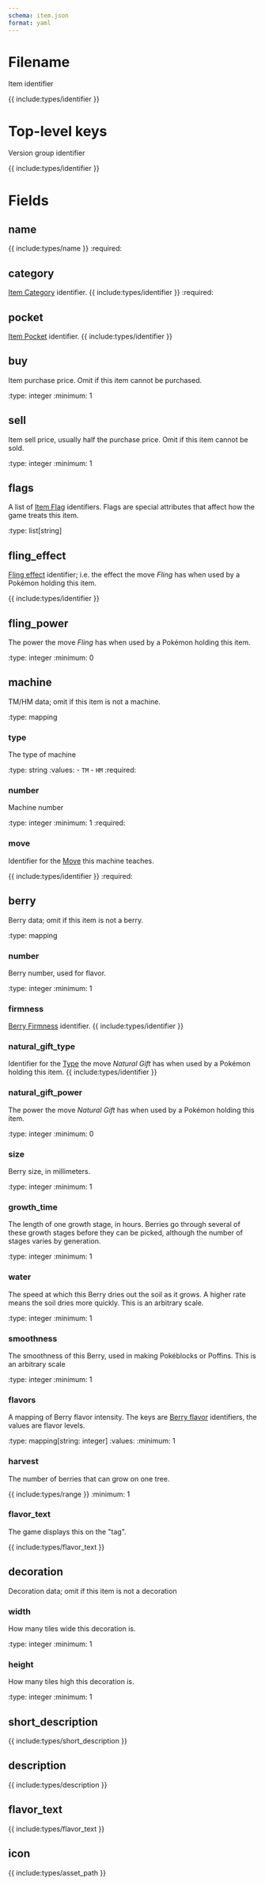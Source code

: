 ```yaml
---
schema: item.json
format: yaml
---
```


# Filename
Item identifier

{{ include:types/identifier }}

# Top-level keys
Version group identifier

{{ include:types/identifier }}

# Fields
## name
{{ include:types/name }}
:required:

## category
[Item Category](item_category.md) identifier.
{{ include:types/identifier }}
:required:

## pocket
[Item Pocket](item_pocket.md) identifier.
{{ include:types/identifier }}

## buy
Item purchase price.  Omit if this item cannot be purchased.

:type: integer
:minimum: 1

## sell
Item sell price, usually half the purchase price.  Omit if this item cannot be
sold.

:type: integer
:minimum: 1

## flags
A list of [Item Flag](item_flag.md) identifiers.  Flags are special attributes
that affect how the game treats this item.

:type: list\[string\]

## fling_effect
[Fling effect](item_fling_effect.md) identifier; i.e. the effect the move
*Fling* has when used by a Pokémon holding this item.

{{ include:types/identifier }}

## fling_power
The power the move *Fling* has when used by a Pokémon holding this item.

:type: integer
:minimum: 0

## machine
TM/HM data; omit if this item is not a machine.

:type: mapping

### type
The type of machine

:type: string
:values: - `TM`
         - `HM`
:required:

### number
Machine number

:type: integer
:minimum: 1
:required:

### move
Identifier for the [Move](move.md) this machine teaches.

{{ include:types/identifier }}
:required:

## berry
Berry data; omit if this item is not a berry.

:type: mapping

### number
Berry number, used for flavor.

:type: integer
:minimum: 1

### firmness
[Berry Firmness](berry_firmness.md) identifier.
{{ include:types/identifier }}

### natural_gift_type
Identifier for the [Type](type.md) the move *Natural Gift* has when used by a
Pokémon holding this item.
{{ include:types/identifier }}

### natural_gift_power
The power the move *Natural Gift* has when used by a Pokémon holding this item.

:type: integer
:minimum: 0

### size
Berry size, in millimeters.

:type: integer
:minimum: 1

### growth_time
The length of one growth stage, in hours.  Berries go through several of these
growth stages before they can be picked, although the number of stages varies by
generation. 

:type: integer
:minimum: 1

### water
The speed at which this Berry dries out the soil as it grows. A higher rate
means the soil dries more quickly.  This is an arbitrary scale.

:type: integer
:minimum: 1

### smoothness
The smoothness of this Berry, used in making Pokéblocks or Poffins.  This is an
arbitrary scale

:type: integer
:minimum: 1

### flavors
A mapping of Berry flavor intensity.  The keys are [Berry flavor](berry_flavor.md)
identifiers, the values are flavor levels.

:type: mapping\[string: integer\] 
:values: :minimum: 1

### harvest
The number of berries that can grow on one tree.

{{ include:types/range }}
:minimum: 1

### flavor_text
The game displays this on the "tag".

{{ include:types/flavor_text }}

## decoration
Decoration data; omit if this item is not a decoration

### width
How many tiles wide this decoration is.

:type: integer
:minimum: 1

### height
How many tiles high this decoration is.

:type: integer
:minimum: 1

## short_description
{{ include:types/short_description }}

## description
{{ include:types/description }}

## flavor_text
{{ include:types/flavor_text }}

## icon
{{ include:types/asset_path }}
